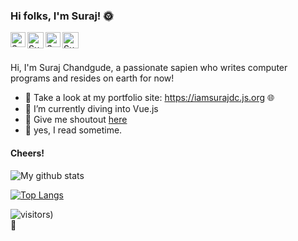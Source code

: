 ### Hi folks, I'm Suraj! :sun_with_face:


<a href="https://in.linkedin.com/in/surajdc">
    <img align="left" alt="Suraj Chandgude | Linkedin" width="24px" src="https://github.com/TheDudeThatCode/TheDudeThatCode/blob/master/Assets/Linkedin.svg" />
  </a>
  <a href="https://twitter.com/iamsurajdc">
    <img align="left" alt="Suraj Chandgude | Twitter" width="26px" src="https://github.com/TheDudeThatCode/TheDudeThatCode/blob/master/Assets/Twitter.svg" />
  </a>
  <a href="https://www.instagram.com/curiousneuron/">
    <img align="left" alt="Suraj Chandgude | Instagram" width="24px" src="https://github.com/TheDudeThatCode/TheDudeThatCode/blob/master/Assets/Instagram.svg" />
  </a>
  <a href="mailto:surajchandgude0304@gmail.com">
    <img align="left" alt="Suraj Chandgude | Gmail" width="26px" src="https://github.com/TheDudeThatCode/TheDudeThatCode/blob/master/Assets/Gmail.svg" />
  </a>
<br />
<br />

Hi, I'm Suraj Chandgude, a passionate sapien who writes computer programs and resides on earth for now!

- :100: Take a look at my portfolio site: https://iamsurajdc.js.org :globe_with_meridians:
- 🌱 I’m currently diving into Vue.js
- 💬 Give me shoutout [here](https://twitter.com/iamsurajdc)
- :page_facing_up: yes, I read sometime.

#### Cheers!
 
![My github stats](https://github-readme-stats.vercel.app/api?username=iamsurajdc&show_icons=true&theme=dracula&count_private=true)

[![Top Langs](https://github-readme-stats.vercel.app/api/top-langs/?username=iamsurajdc&theme=dracula&layout=compact)](https://github.com/anuraghazra/github-readme-stats)

![visitors](https://profile-counter.glitch.me/iamsurajdc/count.svg))
</br>
🌻
